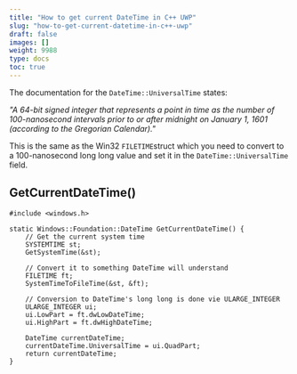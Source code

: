 ```yaml
---
title: "How to get current DateTime in C++ UWP"
slug: "how-to-get-current-datetime-in-c++-uwp"
draft: false
images: []
weight: 9988
type: docs
toc: true
---
```


The documentation for the `DateTime::UniversalTime` states:

*"A 64-bit signed integer that represents a point in time as the number of 100-nanosecond intervals prior to or after midnight on January 1, 1601 (according to the Gregorian Calendar)."*

This is the same as the Win32 `FILETIME`struct which you need to convert to a 100-nanosecond long long value and set it in the `DateTime::UniversalTime` field.


## GetCurrentDateTime()
    #include <windows.h>

    static Windows::Foundation::DateTime GetCurrentDateTime() {
        // Get the current system time
        SYSTEMTIME st;
        GetSystemTime(&st);
    
        // Convert it to something DateTime will understand
        FILETIME ft;
        SystemTimeToFileTime(&st, &ft);
    
        // Conversion to DateTime's long long is done vie ULARGE_INTEGER
        ULARGE_INTEGER ui;
        ui.LowPart = ft.dwLowDateTime;
        ui.HighPart = ft.dwHighDateTime;
    
        DateTime currentDateTime;
        currentDateTime.UniversalTime = ui.QuadPart;
        return currentDateTime;
    }


